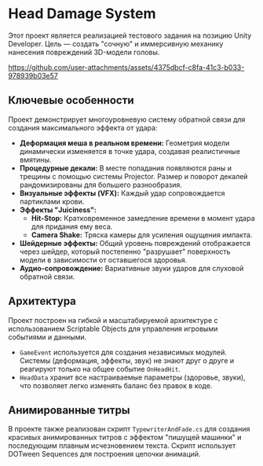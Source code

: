 # Head Damage System

Этот проект является реализацией тестового задания на позицию Unity Developer. Цель — создать "сочную" и иммерсивную механику нанесения повреждений 3D-модели головы.

https://github.com/user-attachments/assets/4375dbcf-c8fa-41c3-b033-978939b03e57


## Ключевые особенности

Проект демонстрирует многоуровневую систему обратной связи для создания максимального эффекта от удара:

*   **Деформация меша в реальном времени:** Геометрия модели динамически изменяется в точке удара, создавая реалистичные вмятины.
*   **Процедурные декали:** В месте попадания появляются раны и трещины с помощью системы Projector. Размер и поворот декалей рандомизированы для большего разнообразия.
*   **Визуальные эффекты (VFX):** Каждый удар сопровождается партиклами крови.
*   **Эффекты "Juiciness":**
    *   **Hit-Stop:** Кратковременное замедление времени в момент удара для придания ему веса.
    *   **Camera Shake:** Тряска камеры для усиления ощущения импакта.
*   **Шейдерные эффекты:** Общий уровень повреждений отображается через шейдер, который постепенно "разрушает" поверхность модели в зависимости от оставшегося здоровья.
*   **Аудио-сопровождение:** Вариативные звуки ударов для слуховой обратной связи.

## Архитектура

Проект построен на гибкой и масштабируемой архитектуре с использованием Scriptable Objects для управления игровыми событиями и данными.

*   `GameEvent` используется для создания независимых модулей. Системы (деформация, эффекты, звук) не знают друг о друге и реагируют только на общее событие `OnHeadHit`.
*   `HeadData` хранит все настраиваемые параметры (здоровье, звуки), что позволяет легко изменять баланс без правок в коде.

## Анимированные титры

В проекте также реализован скрипт `TypewriterAndFade.cs` для создания красивых анимированных титров с эффектом "пишущей машинки" и последующим плавным исчезновением текста. Скрипт использует DOTween Sequences для построения цепочки анимаций.
